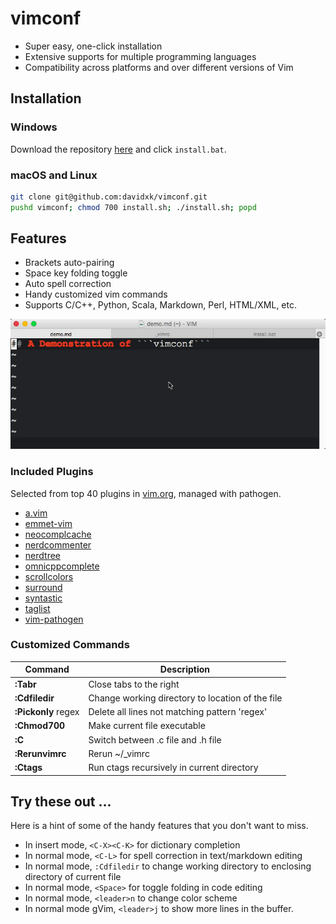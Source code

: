 # vimconf
* Super easy, one-click installation
* Extensive supports for multiple programming languages
* Compatibility across platforms and over different versions of Vim

## Installation
### Windows
Download the repository [here](https://github.com/davidxk/vimconf/archive/master.zip) and click ```install.bat```. 

### macOS and Linux
```bash
git clone git@github.com:davidxk/vimconf.git
pushd vimconf; chmod 700 install.sh; ./install.sh; popd
```

## Features
* Brackets auto-pairing
* Space key folding toggle
* Auto spell correction
* Handy customized vim commands
* Supports C/C++, Python, Scala, Markdown, Perl, HTML/XML, etc. 

![](demo.gif)

### Included Plugins
Selected from top 40 plugins in [vim.org](https://vim.sourceforge.io/scripts/script_search_results.php?keywords=&script_type=&order_by=downloads&direction=descending&search=search), managed with pathogen. 

* [a.vim](https://github.com/vim-scripts/a.vim)
* [emmet-vim](https://github.com/mattn/emmet-vim)
* [neocomplcache](https://github.com/Shougo/neocomplcache.vim)
* [nerdcommenter](https://github.com/scrooloose/nerdcommenter)
* [nerdtree](https://github.com/scrooloose/nerdtree)
* [omnicppcomplete](https://github.com/vim-scripts/OmniCppComplete)
* [scrollcolors](https://github.com/vim-scripts/ScrollColors)
* [surround](http://github.com/tpope/vim-surround)
* [syntastic](https://github.com/vim-syntastic/syntastic)
* [taglist](https://github.com/vim-scripts/taglist.vim)
* [vim-pathogen](http://github.com/tpope/vim-pathogen)

### Customized Commands
Command | Description
|-------|-----------|
**:Tabr** | Close tabs to the right
**:Cdfiledir** | Change working directory to location of the file
**:Pickonly** regex | Delete all lines not matching pattern 'regex'
**:Chmod700** | Make current file executable
**:C** | Switch between .c file and .h file
**:Rerunvimrc** | Rerun ~/\_vimrc
**:Ctags** | Run ctags recursively in current directory


## Try these out ... 
Here is a hint of some of the handy features that you don't want to miss. 

* In insert mode, ```<C-X><C-K>``` for dictionary completion
* In normal mode, ```<C-L>``` for spell correction in text/markdown editing
* In normal mode, ```:Cdfiledir``` to change working directory to enclosing directory of current file
* In normal mode, ```<Space>``` for toggle folding in code editing
* In normal mode, ```<leader>n``` to change color scheme
* In normal mode gVim, ```<leader>j``` to show more lines in the buffer. 

